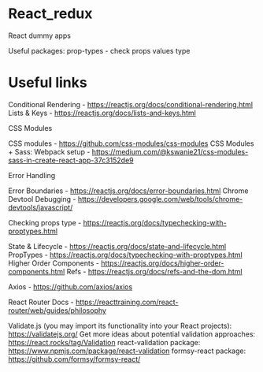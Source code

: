 # React_redux
React dummy apps

Useful packages: 
prop-types - check props values type

# Useful links

Conditional Rendering - https://reactjs.org/docs/conditional-rendering.html
Lists & Keys - https://reactjs.org/docs/lists-and-keys.html

CSS Modules

CSS modules - https://github.com/css-modules/css-modules
CSS Modules + Sass: Webpack setup - https://medium.com/@kswanie21/css-modules-sass-in-create-react-app-37c3152de9

Error Handling

Error Boundaries - https://reactjs.org/docs/error-boundaries.html
Chrome Devtool Debugging - https://developers.google.com/web/tools/chrome-devtools/javascript/


Checking props type - https://reactjs.org/docs/typechecking-with-proptypes.html

State & Lifecycle - https://reactjs.org/docs/state-and-lifecycle.html
PropTypes - https://reactjs.org/docs/typechecking-with-proptypes.html
Higher Order Components - https://reactjs.org/docs/higher-order-components.html
Refs - https://reactjs.org/docs/refs-and-the-dom.html

Axios - https://github.com/axios/axios

React Router Docs - https://reacttraining.com/react-router/web/guides/philosophy

Validate.js (you may import its functionality into your React projects): https://validatejs.org/
Get more ideas about potential validation approaches: https://react.rocks/tag/Validation
react-validation package: https://www.npmjs.com/package/react-validation
formsy-react package: https://github.com/formsy/formsy-react/
